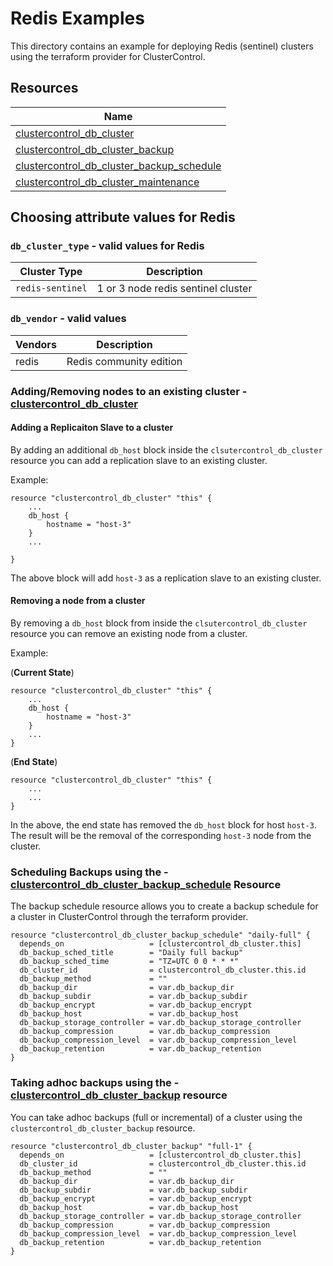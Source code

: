 # Redis Examples

This directory contains an example for deploying Redis (sentinel) clusters using the terraform provider for ClusterControl.

## Resources

| Name                                                                                                                                                                     |
|--------------------------------------------------------------------------------------------------------------------------------------------------------------------------|
| [clustercontrol_db_cluster](https://github.com/severalnines/terraform-provider-clustercontrol/blob/main/docs/resources/db_cluster.md)                                                 |
| [clustercontrol_db_cluster_backup](https://github.com/severalnines/terraform-provider-clustercontrol/blob/main/docs/resources/db_cluster_backup.md)                            |                                                                                                                                                                                    |
| [clustercontrol_db_cluster_backup_schedule](https://github.com/severalnines/terraform-provider-clustercontrol/blob/main/docs/resources/db_cluster_backup_schedule.md) |
| [clustercontrol_db_cluster_maintenance](https://github.com/severalnines/terraform-provider-clustercontrol/blob/main/docs/resources/db_cluster_maintenance.md)             |


## Choosing attribute values for Redis

### `db_cluster_type` - valid values for Redis

| Cluster Type     | Description                        |
|------------------|------------------------------------|
| `redis-sentinel` | 1 or 3 node redis sentinel cluster |

### `db_vendor` - valid values

| Vendors | Description             |
|---------|-------------------------|
| redis   | Redis community edition |


### Adding/Removing nodes to an existing cluster - [clustercontrol_db_cluster](https://github.com/severalnines/terraform-provider-clustercontrol/blob/main/docs/resources/db_cluster.md)

#### Adding a Replicaiton Slave to a cluster

By adding an additional `db_host` block inside the `clsutercontrol_db_cluster` resource you can
add a replication slave to an existing cluster.

Example:

```text
resource "clustercontrol_db_cluster" "this" {
    ...
    db_host {
        hostname = "host-3"
    }
    ...

}
```
The above block will add `host-3` as a replication slave to an existing cluster.

#### Removing a node from a cluster

By removing a `db_host` block from inside the `clsutercontrol_db_cluster` resource you can
remove an existing node from a cluster.

Example:

(**Current State**)

```text
resource "clustercontrol_db_cluster" "this" {
    ...
    db_host {
        hostname = "host-3"
    }
    ...
}
```

(**End State**)

```text
resource "clustercontrol_db_cluster" "this" {
    ...
    ...
}
```

In the above, the end state has removed the `db_host` block for host `host-3`. The result will be the
removal of the corresponding `host-3` node from the cluster.

### Scheduling Backups using the - [clustercontrol_db_cluster_backup_schedule](https://github.com/severalnines/terraform-provider-clustercontrol/blob/main/docs/resources/db_cluster_backup_schedule.md) Resource
The backup schedule resource allows you to create a backup schedule for a cluster in ClusterControl through the terraform provider.

```hcl
resource "clustercontrol_db_cluster_backup_schedule" "daily-full" {
  depends_on                   = [clustercontrol_db_cluster.this]
  db_backup_sched_title        = "Daily full backup"
  db_backup_sched_time         = "TZ=UTC 0 0 * * *"
  db_cluster_id                = clustercontrol_db_cluster.this.id
  db_backup_method             = ""
  db_backup_dir                = var.db_backup_dir
  db_backup_subdir             = var.db_backup_subdir
  db_backup_encrypt            = var.db_backup_encrypt
  db_backup_host               = var.db_backup_host
  db_backup_storage_controller = var.db_backup_storage_controller
  db_backup_compression        = var.db_backup_compression
  db_backup_compression_level  = var.db_backup_compression_level
  db_backup_retention          = var.db_backup_retention
}
```

### Taking adhoc backups using the - [clustercontrol_db_cluster_backup](https://github.com/severalnines/terraform-provider-clustercontrol/blob/main/docs/resources/db_cluster_backup.md) resource
You can take adhoc backups (full or incremental) of a cluster using the `clustercontrol_db_cluster_backup` resource.

```hcl
resource "clustercontrol_db_cluster_backup" "full-1" {
  depends_on                   = [clustercontrol_db_cluster.this]
  db_cluster_id                = clustercontrol_db_cluster.this.id
  db_backup_method             = ""
  db_backup_dir                = var.db_backup_dir
  db_backup_subdir             = var.db_backup_subdir
  db_backup_encrypt            = var.db_backup_encrypt
  db_backup_host               = var.db_backup_host
  db_backup_storage_controller = var.db_backup_storage_controller
  db_backup_compression        = var.db_backup_compression
  db_backup_compression_level  = var.db_backup_compression_level
  db_backup_retention          = var.db_backup_retention
}
```
